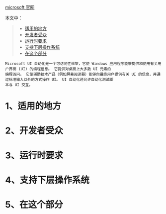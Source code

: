 [microsoft 官网](https://docs.microsoft.com/en-us/windows/win32/winauto/entry-uiauto-win32)

本文中：
> * [适用的地方](#1)
> * [开发者受众](#2)
> * [运行时要求](#3)
> * [支持下层操作系统](#4)
> * [在这个部分](#5)


    Microsoft UI 自动化是一个可访问性框架，它使 Windows 应用程序能够提供和使用有关用户界面 (UI) 的编程信息。 它提供对桌面上大多数 UI 元素的
    编程访问。 它使辅助技术产品（例如屏幕阅读器）能够向最终用户提供有关 UI 的信息，并通过标准输入以外的方式操作 UI。 UI 自动化还允许自动化测试脚
    本与 UI 交互。
    
# 1、适用的地方
# 2、开发者受众
# 3、运行时要求
# 4、支持下层操作系统
# 5、在这个部分

